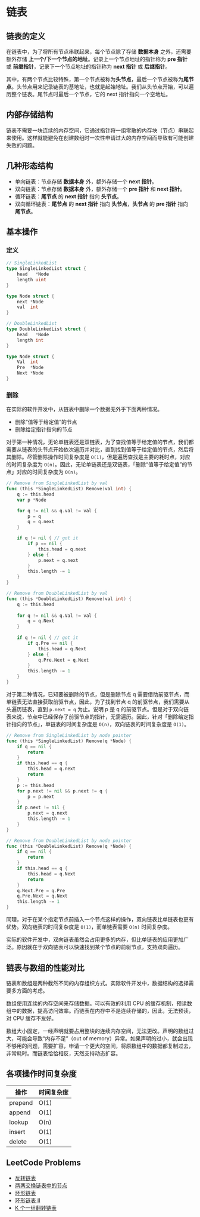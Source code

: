 # 链表

## 链表的定义

在链表中，为了将所有节点串联起来，每个节点除了存储 **数据本身** 之外，还需要额外存储 **上一个/下一个节点的地址**。记录上一个节点地址的指针称为 **pre 指针** 或 **前继指针**，记录下一个节点地址的指针称为 **next 指针** 或 **后继指针**。

其中，有两个节点比较特殊，第一个节点被称为**头节点**，最后一个节点被称为**尾节点**。头节点用来记录链表的基地址，也就是起始地址。我们从头节点开始，可以遍历整个链表。尾节点时最后一个节点，它的 next 指针指向一个空地址。

## 内部存储结构

链表不需要一块连续的内存空间，它通过指针将一组零散的内存块（节点）串联起来使用。这样就能避免在创建数组时一次性申请过大的内存空间而导致有可能创建失败的问题。

## 几种形态结构

- 单向链表：节点存储 **数据本身** 外，额外存储一个 **next 指针**。
- 双向链表：节点存储 **数据本身** 外，额外存储一个 **pre 指针** 和 **next 指针**。
- 循环链表：**尾节点** 的 **next 指针** 指向 **头节点**。
- 双向循环链表：**尾节点** 的 **next 指针** 指向 **头节点**，**头节点** 的 **pre 指针** 指向 **尾节点**。

## 基本操作

### 定义

```go
// SingleLinkedList
type SingleLinkedList struct {
	head   *Node
	length uint
}

type Node struct {
	next *Node
	val  int
}
```

```go
// DoubleLinkedList
type DoubleLinkedList struct {
	head   *Node
	length int
}

type Node struct {
	Val  int
	Pre  *Node
	Next *Node
}
```

### 删除

在实际的软件开发中，从链表中删除一个数据无外乎下面两种情况。

- 删除“值等于给定值”的节点
- 删除给定指针指向的节点

对于第一种情况，无论单链表还是双链表，为了查找值等于给定值的节点，我们都需要从链表的头节点开始依次遍历并对比，直到找到值等于给定值的节点，然后将其删除。尽管删除操作时间复杂度是 `O(1)`，但是遍历查找是主要的耗时点，对应的时间复杂度为 `O(n)`。因此，无论单链表还是双链表，「删除“值等于给定值”的节点」对应的时间复杂度为 `O(n)`。

```go
// Remove from SingleLinkedList by val
func (this *SingleLinkedList) Remove(val int) {
	q := this.head
	var p *Node

	for q != nil && q.val != val {
		p = q
		q = q.next
	}

	if q != nil { // got it
		if p == nil {
			this.head = q.next
		} else {
			p.next = q.next
		}
		this.length -= 1
	}
}
```

```go
// Remove from DoubleLinkedList by val
func (this *DoubleLinkedList) Remove(val int) {
	q := this.head
	
    for q != nil && q.Val != val {
		q = q.Next
	}
	
    if q != nil { // got it
		if q.Pre == nil {
			this.head = q.Next
		} else {
			q.Pre.Next = q.Next
		}
        this.length -= 1
	}
}
```

对于第二种情况，已知要被删除的节点，但是删除节点 q 需要借助前驱节点，而单链表无法直接获取前驱节点，因此，为了找到节点 q 的前驱节点，我们需要从头遍历链表，直到 `p.next = q` 为止。说明 p 是 q 的前驱节点。但是对于双向链表来说，节点中已经保存了前驱节点的指针，无需遍历。因此，针对「删除给定指针指向的节点」，单链表的时间复杂度是 `O(n)`，双向链表的时间复杂度是 `O(1)`。

```go
// Remove from SingleLinkedList by node pointer
func (this *SingleLinkedList) Remove(q *Node) {
	if q == nil {
		return
	}
	if this.head == q {
		this.head = q.next
		return
	}
	p := this.head
	for p.next != nil && p.next != q {
		p = p.next
	}
	if p.next != nil {
		p.next = q.next
		this.length -= 1
	}
}
```

```go
// Remove from DoubleLinkedList by node pointer
func (this *DoubleLinkedList) Remove(q *Node) {
	if q == nil {
		return
	}
	if this.head == q {
		this.head = q.Next
		return
	}
	q.Next.Pre = q.Pre
	q.Pre.Next = q.Next
	this.length -= 1
}
```

同理，对于在某个指定节点前插入一个节点这样的操作，双向链表比单链表也更有优势。双向链表的时间复杂度是 `O(1)`，而单链表需要 `O(n)` 时间复杂度。

实际的软件开发中，双向链表虽然会占用更多的内存，但比单链表的应用更加广泛。原因就在于双向链表可以快速找到某个节点的前驱节点，支持双向遍历。

## 链表与数组的性能对比

链表和数组是两种截然不同的内存组织方式。实际软件开发中，数据结构的选择需要多方面的考虑。

数组使用连续的内存空间来存储数据。可以有效的利用 CPU 的缓存机制，预读数组中的数据，提高访问效率。而链表在内存中不是连续存储的，因此，无法预读，对 CPU 缓存不友好。

数组大小固定，一经声明就要占用整块的连续内存空间，无法更改。声明的数组过大，可能会导致“内存不足”（out of memory）异常。如果声明的过小，就会出现不够用的问题，需要扩容，申请一个更大的空间，将原数组中的数据都复制过去，非常耗时。而链表恰恰相反，天然支持动态扩容。

## 各项操作时间复杂度

| 操作 | 时间复杂度 |
| --- | --- |
| prepend | O(1) |
| append | O(1) |
| lookup | O(n) |
| insert | O(1) |
| delete | O(1) |

## LeetCode Problems

- [反转链表](https://leetcode.cn/problems/reverse-linked-list/)
- [两两交换链表中的节点](https://leetcode.cn/problems/swap-nodes-in-pairs/)
- [环形链表](https://leetcode.cn/problems/linked-list-cycle/)
- [环形链表 II](https://leetcode.cn/problems/linked-list-cycle-ii/)
- [K 个一组翻转链表](https://leetcode.cn/problems/reverse-nodes-in-k-group/)